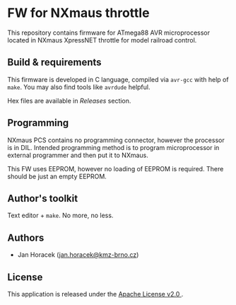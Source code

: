 # FW for NXmaus throttle

This repository contains firmware for ATmega88 AVR microprocessor located in
NXmaus XpressNET throttle for model railroad control.

## Build & requirements

This firmware is developed in C language, compiled via `avr-gcc` with help
of `make`. You may also find tools like `avrdude` helpful.

Hex files are available in *Releases* section.

## Programming

NXmaus PCS contains no programming connector, however the processor is in
DIL. Intended programming method is to program microprocessor in external
programmer and then put it to NXmaus.

This FW uses EEPROM, however no loading of EEPROM is required. There should
be just an empty EEPROM.

## Author's toolkit

Text editor + `make`. No more, no less.

## Authors

 * Jan Horacek ([jan.horacek@kmz-brno.cz](mailto:jan.horacek@kmz-brno.cz))

## License

This application is released under the [Apache License v2.0
](https://www.apache.org/licenses/LICENSE-2.0).
